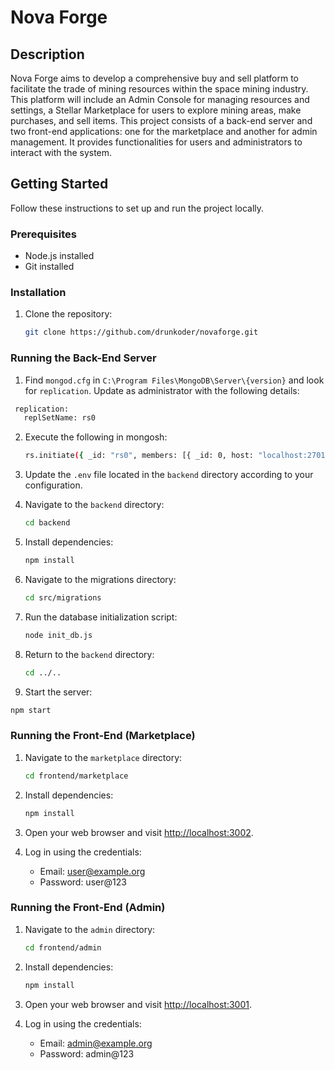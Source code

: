 # Nova Forge

## Description

Nova Forge aims to develop a comprehensive buy and sell platform to facilitate the trade of mining resources within the space mining industry. This platform will include an Admin Console for managing resources and settings, a Stellar Marketplace for users to explore mining areas, make purchases, and sell items.
This project consists of a back-end server and two front-end applications: one for the marketplace and another for admin management. It provides functionalities for users and administrators to interact with the system.

## Getting Started

Follow these instructions to set up and run the project locally.

### Prerequisites

- Node.js installed
- Git installed

### Installation

1. Clone the repository:
   ```bash
   git clone https://github.com/drunkoder/novaforge.git
   ```

### Running the Back-End Server

1. Find ```mongod.cfg``` in ```C:\Program Files\MongoDB\Server\{version}``` and look for ```replication```. Update as administrator with the following details:
  ```bash
   replication:
     replSetName: rs0
   ```
2. Execute the following in mongosh:
   ```bash
   rs.initiate({ _id: "rs0", members: [{ _id: 0, host: "localhost:27017" }]})
   ```
3. Update the `.env` file located in the `backend` directory according to your configuration.
4. Navigate to the `backend` directory:
   ```bash
   cd backend
   ```
5. Install dependencies:
   ```bash
   npm install
   ```
6. Navigate to the migrations directory:
   ```bash
   cd src/migrations
   ```

7. Run the database initialization script:
   ```bash
   node init_db.js
   ```

8. Return to the `backend` directory:
   ```bash
   cd ../..
   ```

10. Start the server:
   ```bash
   npm start
   ```

### Running the Front-End (Marketplace)

1. Navigate to the `marketplace` directory:
   ```bash
   cd frontend/marketplace
   ```

2. Install dependencies:
   ```bash
   npm install
   ```

3. Open your web browser and visit [http://localhost:3002](http://localhost:3002).
4. Log in using the credentials: 
   - Email: user@example.org
   - Password: user@123

### Running the Front-End (Admin)

1. Navigate to the `admin` directory:
   ```bash
   cd frontend/admin
   ```

2. Install dependencies:
   ```bash
   npm install
   ```

3. Open your web browser and visit [http://localhost:3001](http://localhost:3001).
4. Log in using the credentials: 
   - Email: admin@example.org
   - Password: admin@123
